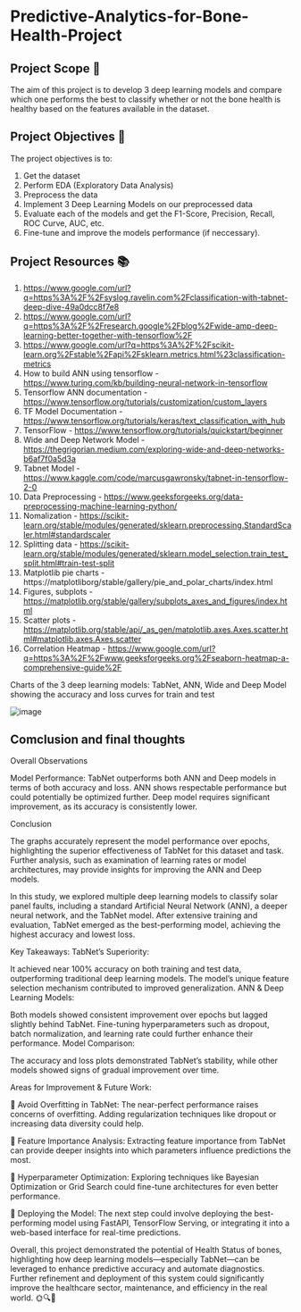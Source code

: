 # Predictive-Analytics-for-Bone-Health-Project

## Project Scope 🔎

The aim of this project is to develop 3 deep learning models and compare which one performs the best to classify whether or not the bone health is healthy based on the features available in the dataset.

## Project Objectives 🎯

The project objectives is to:

1. Get the dataset
2. Perform EDA (Exploratory Data Analysis)
3. Preprocess the data
4. Implement 3 Deep Learning Models on our preprocessed data
5. Evaluate each of the models and get the F1-Score, Precision, Recall, ROC Curve, AUC, etc.
6. Fine-tune and improve the models performance (if neccessary).

## Project Resources 📚

1. https://www.google.com/url?q=https%3A%2F%2Fsyslog.ravelin.com%2Fclassification-with-tabnet-deep-dive-49a0dcc8f7e8
2. https://www.google.com/url?q=https%3A%2F%2Fresearch.google%2Fblog%2Fwide-amp-deep-learning-better-together-with-tensorflow%2F
3. https://www.google.com/url?q=https%3A%2F%2Fscikit-learn.org%2Fstable%2Fapi%2Fsklearn.metrics.html%23classification-metrics
4. How to build ANN using tensorflow - https://www.turing.com/kb/building-neural-network-in-tensorflow
5. Tensorflow ANN documentation - https://www.tensorflow.org/tutorials/customization/custom_layers
6. TF Model Documentation - https://www.tensorflow.org/tutorials/keras/text_classification_with_hub
7. TensorFlow - https://www.tensorflow.org/tutorials/quickstart/beginner
8. Wide and Deep Network Model - https://thegrigorian.medium.com/exploring-wide-and-deep-networks-b6af7f0a5d3a
9. Tabnet Model - https://www.kaggle.com/code/marcusgawronsky/tabnet-in-tensorflow-2-0
10. Data Preprocessing - https://www.geeksforgeeks.org/data-preprocessing-machine-learning-python/
11. Nomalization - https://scikit-learn.org/stable/modules/generated/sklearn.preprocessing.StandardScaler.html#standardscaler
12. Splitting data - https://scikit-learn.org/stable/modules/generated/sklearn.model_selection.train_test_split.html#train-test-split
13. Matplotlib pie charts - https://matplotliborg/stable/gallery/pie_and_polar_charts/index.html
14. Figures, subplots - https://matplotlib.org/stable/gallery/subplots_axes_and_figures/index.html
15. Scatter plots - https://matplotlib.org/stable/api/_as_gen/matplotlib.axes.Axes.scatter.html#matplotlib.axes.Axes.scatter
16. Correlation Heatmap - https://www.google.com/url?q=https%3A%2F%2Fwww.geeksforgeeks.org%2Fseaborn-heatmap-a-comprehensive-guide%2F

Charts of the 3 deep learning models: TabNet, ANN, Wide and Deep Model showing the accuracy and loss curves for train and test

![image](https://github.com/user-attachments/assets/30a0ad06-a23a-4c0e-9c20-2eca4a13f9b6)

## Comclusion and final thoughts

Overall Observations

Model Performance:
TabNet outperforms both ANN and Deep models in terms of both accuracy and loss. ANN shows respectable performance but could potentially be optimized further. Deep model requires significant improvement, as its accuracy is consistently lower.

Conclusion

The graphs accurately represent the model performance over epochs, highlighting the superior effectiveness of TabNet for this dataset and task. Further analysis, such as examination of learning rates or model architectures, may provide insights for improving the ANN and Deep models.

In this study, we explored multiple deep learning models to classify solar panel faults, including a standard Artificial Neural Network (ANN), a deeper neural network, and the TabNet model. After extensive training and evaluation, TabNet emerged as the best-performing model, achieving the highest accuracy and lowest loss.

Key Takeaways: TabNet’s Superiority:

It achieved near 100% accuracy on both training and test data, outperforming traditional deep learning models. The model’s unique feature selection mechanism contributed to improved generalization. ANN & Deep Learning Models:

Both models showed consistent improvement over epochs but lagged slightly behind TabNet. Fine-tuning hyperparameters such as dropout, batch normalization, and learning rate could further enhance their performance. Model Comparison:

The accuracy and loss plots demonstrated TabNet’s stability, while other models showed signs of gradual improvement over time.

Areas for Improvement & Future Work:

🔹 Avoid Overfitting in TabNet: The near-perfect performance raises concerns of overfitting. Adding regularization techniques like dropout or increasing data diversity could help.

🔹 Feature Importance Analysis: Extracting feature importance from TabNet can provide deeper insights into which parameters influence predictions the most.

🔹 Hyperparameter Optimization: Exploring techniques like Bayesian Optimization or Grid Search could fine-tune architectures for even better performance.

🔹 Deploying the Model: The next step could involve deploying the best-performing model using FastAPI, TensorFlow Serving, or integrating it into a web-based interface for real-time predictions.

Overall, this project demonstrated the potential of Health Status of bones, highlighting how deep learning models—especially TabNet—can be leveraged to enhance predictive accuracy and automate diagnostics. Further refinement and deployment of this system could significantly improve the healthcare sector, maintenance, and efficiency in the real world. 🌞🔍🚀
